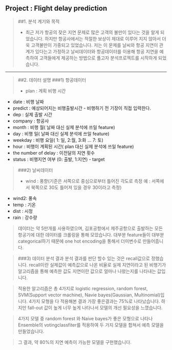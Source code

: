 Project : Flight delay prediction
---------------------------------



>##1. 분석 계기와 목적
>- 최근 저가 항공의 잦은 지연 문제로 많은 고객의 불만이 있다는 것을 알게 되었습니다. 하지만 항공사에서는 적절한 보상이 제대로 이루어 지지 않아서 더욱 고객불만이 가중되고 있었습니다. 저는 이 문제를 날씨와 항공 지연이 관계가 있다는고 가정하고 날씨데이터와 항공데이터를 이용해 항공 지연을 예측하여 고객들에게 제공하는 방법으로 풀고자 분석프로젝트를 시작하게 되었습니다.

-----------------------------------------------------------------------------------------------

>##2. 데이터 설명
>###1) 항공데이터
>- plan : 계획 비행 시간 
- date : 비행 날짜
- predict : 예상되어지는 비행출발시간 - 비행하기 전 기장이 직접 입력한다.
- dep : 실제 출발 시간
- company : 항공사
- month : 비행 월( 날짜 대신 실제 분석에 쓰일 feature)
- day : 비행 일( 날짜 대신 실제 분석에 쓰일 feature)
- weekday : 비행 요일( 1: 일, 2:월, 3:화 ... 7: 토)
- hour : 비행이 계획된 시간( plan 대신 실제 분석에 쓰일 feature)
- the number of delay : 이전달의 지연 횟수
- status : 비행지연 여부 (0: 출발, 1:지연) - target


>###2) 날씨데이터
>- wind : 풍향(기준은 서쪽으로 중심으로부터 틀어진 각도로 측정 예 : 서쪽에서 북쪽으로 30도 틀어져 있을 경우 30이라고 측정)
- wind2: 풍속
- temp : 기온
- dist : 시정
- rain : 강수량

>데이터는 약 5만개를 사용하였으며, 김포공항에서 제주공항으로 출발하는 모든 항공기에 대한 데이터를 크롤링을 통해 모았습니다. 대부분 feature들이 대부분 categorical하기 때문에 one hot encoding을 통해서 더미변수로 만들어줍니다.

>###3) 데이터 분석 결과
> 분석 결과를 판단 할수 있는 것은 recall값으로 정했습니다. recall이란 실제값이 예측값으로 나온 비율로 실제 지연이라고 된 비행기가 알고리즘을 통해 예측한 값도 지연이란 값으로 얼마나 나왔는지를 나타내는 값입니다.

> 적용한 알고리즘은 총 4가지로 logistic regression, random forest, SVM(Support vector machine), Navie bayes(Gaussian, Multinomial)입니다. 4가지 모형을 다 적용해본 결과 가장 좋은결과는 75%로 나타났습니다. 하지만 fall-out 값이 높게 너무 높게 나타나서 모델의 개선 필요성을 느꼈습니다.

> 4가지 모델 중 random forest 와 Naive bayes가 좋은 모형으로 나타나 Ensemble의 votingclassfiter를 적용하여 두 가지 모델을 합쳐서  예측 모델을 만들었습니다.

> 그 결과, 약 80%의 지연 예측이 가능한 모델을 구현했습니다.
